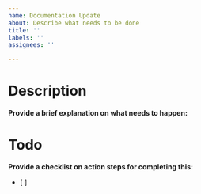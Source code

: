 ```yaml
---
name: Documentation Update
about: Describe what needs to be done
title: ''
labels: ''
assignees: ''

---
```


# Description
**Provide a brief explanation on what needs to happen:**

# Todo
**Provide a checklist on action steps for completing this:**
- [ ]
